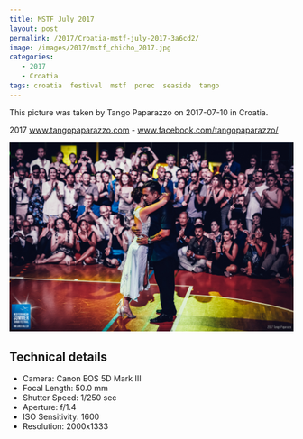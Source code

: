 ```yaml
---
title: MSTF July 2017
layout: post
permalink: /2017/Croatia-mstf-july-2017-3a6cd2/
image: /images/2017/mstf_chicho_2017.jpg
categories:
   - 2017
   - Croatia
tags: croatia  festival  mstf  porec  seaside  tango
---
```

   
This picture was taken by Tango Paparazzo on 2017-07-10 in Croatia.

2017 www.tangopaparazzo.com - www.facebook.com/tangopaparazzo/

![MSTF July 2017](/images/2017/mstf_chicho_2017.jpg)

## Technical details
* <i class="fa-solid fa-camera"></i> Camera: Canon EOS 5D Mark III
* <i class="fa-solid fa-square-caret-left"></i> Focal Length: 50.0 mm
* <i class="fa-solid fa-stopwatch"></i> Shutter Speed: 1/250 sec
* <i class="fa-solid fa-circle-dot"></i> Aperture: f/1.4
* <i class="fa-solid fa-lightbulb"></i> ISO Sensitivity: 1600
* <i class="fa-solid fa-square-full"></i> Resolution: 2000x1333
